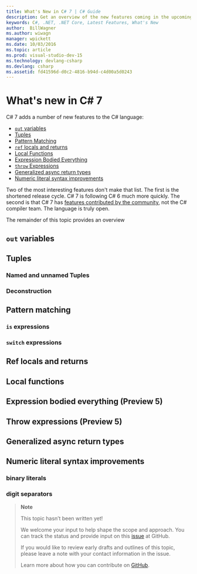 ```yaml
---
title: What's New in C# 7 | C# Guide
description: Get an overview of the new features coming in the upcoming version 7 of the C# language.    
keywords: C#, .NET, .NET Core, Latest Features, What's New
author:  BillWagner
ms.author: wiwagn
manager: wpickett
ms.date: 10/03/2016
ms.topic: article
ms.prod: visual-studio-dev-15
ms.technology: devlang-csharp
ms.devlang: csharp
ms.assetid: fd41596d-d0c2-4816-b94d-c4d00a5d0243
---
```


# What's new in C# 7

C# 7 adds a number of new features to the C# language:

* [`out` variables](#out-variables)
* [Tuples](#tuples)
* [Pattern Matching](#pattern-matching)
* [`ref` locals and returns](#ref-locals-and-returns)
* [Local Functions](#local-functions)
* [Expression Bodied Everything](#expression-bodied-everything-preview-5)
* [`throw` Expressions](#throw-expressions-preview-5)
* [Generalized async return types](#generalized-async-return-types)
* [Numeric literal syntax improvements](#numeric-literal-syntax-improvements)

Two of the most interesting features don't make that list. The first
is the shortened release cycle. C# 7 is following C# 6 much more quickly.
The second is that C# 7 has [features contributed by the community](#expression-bodied-everything-preview-5), not
the C# compiler team. The language is truly open.

The remainder of this topic provides an overview 

## `out` variables


## Tuples

### Named and unnamed Tuples

### Deconstruction

## Pattern matching

### `is` expressions

### `switch` expressions

## Ref locals and returns

## Local functions

## Expression bodied everything (Preview 5)

## Throw expressions (Preview 5)

## Generalized async return types 

## Numeric literal syntax improvements

### binary literals

### digit separators


> **Note**
> 
> This topic hasn’t been written yet! 
>
> We welcome your input to help shape the scope and approach. You can track the status and provide input on this
> [issue](https://github.com/dotnet/docs/issues/961) at GitHub.
> 
> If you would like to review early drafts and outlines of this topic, please leave a note with your contact information in the issue.
>
> Learn more about how you can contribute on [GitHub](https://github.com/dotnet/docs/blob/master/CONTRIBUTING.md).
>

